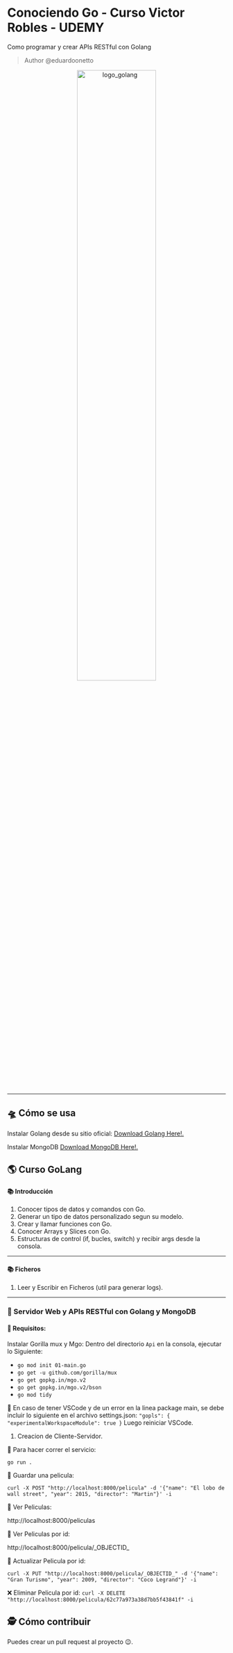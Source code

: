 # Conociendo Go - Curso Victor Robles - UDEMY
Como programar y crear APIs RESTful con Golang

> Author @eduardoonetto
<p align="center">
<img src="https://res.cloudinary.com/practicaldev/image/fetch/s--ZmWHP0Bg--/c_limit%2Cf_auto%2Cfl_progressive%2Cq_auto%2Cw_880/https://i.postimg.cc/VLdgRJXF/Clipart-Key-2207878.png" width="60%" alt="logo_golang" title="Logo Golang">
</p>
<hr/>

## 🛸 Cómo se usa     
Instalar Golang desde su sitio oficial:
<a href="https://go.dev/dl/" target="_blank">Download Golang Here!.</a>

Instalar MongoDB
<a href="https://www.mongodb.com/docs/manual/administration/install-community/" target="_blank">Download MongoDB Here!.</a>


## 🌎 Curso GoLang

#### 📚 Introducción
01. Conocer tipos de datos y comandos con Go.
02. Generar un tipo de datos personalizado segun su modelo.
03. Crear y llamar funciones con Go.
04. Conocer Arrays y Slices con Go.
05. Estructuras de control (if, bucles, switch) y recibir args desde la consola.

<hr/>

#### 📚 Ficheros

01. Leer y Escribir en Ficheros (util para generar logs).

<hr/>

### 🌠 Servidor Web y APIs RESTful con Golang y MongoDB

#### 📌 Requisitos:

Instalar Gorilla mux y Mgo: 
Dentro del directorio `Api` en la consola, ejecutar lo Siguiente:
* `go mod init 01-main.go`
* `go get -u github.com/gorilla/mux`
* `go get gopkg.in/mgo.v2`
* `go get gopkg.in/mgo.v2/bson`
* `go mod tidy`

🧐 En caso de tener VSCode y de un error en la linea package main, se debe incluir lo siguiente en el archivo settings.json:
`"gopls": { "experimentalWorkspaceModule": true }`
Luego reiniciar VSCode.

01. Creacion de Cliente-Servidor.

🤞 Para hacer correr el servicio: 

`go run .`

💾 Guardar una pelicula:

`curl -X POST "http://localhost:8000/pelicula" -d '{"name": "El lobo de wall street", "year": 2015, "director": "Martin"}' -i`

👀 Ver Peliculas:

<p>http://localhost:8000/peliculas

👀 Ver Peliculas por id:

<p>http://localhost:8000/pelicula/_OBJECTID_</p>

🔄 Actualizar Pelicula por id:

`curl -X PUT "http://localhost:8000/pelicula/_OBJECTID_" -d '{"name": "Gran Turismo", "year": 2009, "director": "Coco Legrand"}' -i`

❌ Eliminar Pelicula por id:
`curl -X DELETE "http://localhost:8000/pelicula/62c77a973a38d7bb5f43841f" -i`

## 🕵 Cómo contribuir 
Puedes crear un pull request al proyecto 😉.